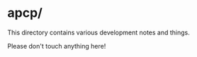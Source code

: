 # apcp/

This directory contains various development notes and things.

Please don't touch anything here!

